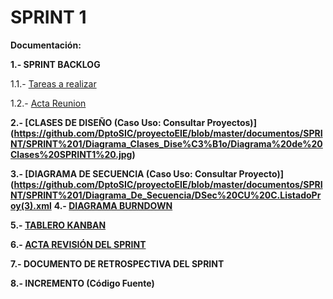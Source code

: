# **SPRINT 1**

**Documentación:**

**1.- SPRINT BACKLOG**

1.1.- [Tareas a realizar][Tareas]

1.2.- [Acta Reunion][Acta]

**2.- [CLASES DE DISEÑO (Caso Uso: Consultar Proyectos)] (https://github.com/DptoSIC/proyectoEIE/blob/master/documentos/SPRINT/SPRINT%201/Diagrama_Clases_Dise%C3%B1o/Diagrama%20de%20Clases%20SPRINT1%20.jpg)**

**3.- [DIAGRAMA DE SECUENCIA (Caso Uso: Consultar Proyecto)]
(https://github.com/DptoSIC/proyectoEIE/blob/master/documentos/SPRINT/SPRINT%201/Diagrama_De_Secuencia/DSec%20CU%20C.ListadoProy(3).xml**
**4.- [DIAGRAMA BURNDOWN][Burndown]**

**5.- [TABLERO KANBAN](https://github.com/DptoSIC/proyectoEIE/projects/1)**

**6.- [ACTA REVISIÓN DEL SPRINT](https://github.com/DptoSIC/proyectoEIE/blob/master/documentos/SPRINT/SPRINT%201/documentos/Acta_Revisio%CC%81n_Sprint1_draft.md)**

**7.- DOCUMENTO DE RETROSPECTIVA DEL SPRINT**

**8.- INCREMENTO (Código Fuente)**

[Acta]: https://github.com/DptoSIC/proyectoEIE/blob/master/documentos/SPRINT/SPRINT%201/documentos/Acta_reunion_planeacion_sprint-1.md
[Tareas]:https://github.com/DptoSIC/proyectoEIE/blob/master/documentos/SPRINT/SPRINT%201/documentos/tares.md
[Burndown]:https://github.com/DptoSIC/proyectoEIE/blob/master/documentos/SPRINT/SPRINT%201/documentos/Sprint_Burndown_GESPROY.xlsx
